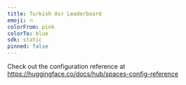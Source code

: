 ```yaml
---
title: Turkish Asr Leaderboard
emoji: 🔥
colorFrom: pink
colorTo: blue
sdk: static
pinned: false
---
```


Check out the configuration reference at https://huggingface.co/docs/hub/spaces-config-reference
